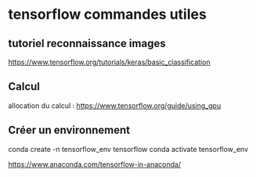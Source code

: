 # tensorflow commandes utiles

## tutoriel reconnaissance images
https://www.tensorflow.org/tutorials/keras/basic_classification

## Calcul
allocation du calcul : https://www.tensorflow.org/guide/using_gpu

## Créer un environnement 

conda create -n tensorflow_env tensorflow
 	conda activate tensorflow_env
  
  https://www.anaconda.com/tensorflow-in-anaconda/
